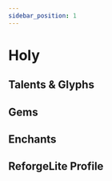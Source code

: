 ```yaml
---
sidebar_position: 1
---
```


# Holy

## Talents & Glyphs

## Gems

## Enchants

## ReforgeLite Profile
